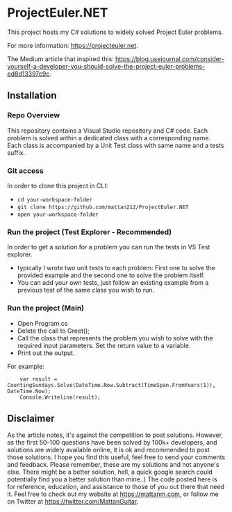 # ProjectEuler.NET

This project hosts my C# solutions to widely solved Project Euler problems.

For more information: <https://projecteuler.net>.

The Medium article that inspired this: <https://blog.usejournal.com/consider-yourself-a-developer-you-should-solve-the-project-euler-problems-ed8d13397c9c>.

## Installation

### Repo Overview
This repository contains a Visual Studio repository and C# code. 
Each problem is solved within a dedicated class with a corresponding name.
Each class is accompanied by a Unit Test class with same name and a tests suffix.

### Git access
In order to clone this project in CLI:
* `cd your-workspace-folder`
* `git clone https://github.com/mattan212/ProjectEuler.NET`
* `open your-workspace-folder`

### Run the project (Test Explorer - Recommended)
In order to get a solution for a problem you can run the tests in VS Test explorer.
* typically I wrote two unit tests to each problem: First one to solve the provided example and the second one to solve the problem itself.
* You can add your own tests, just follow an existing example from a previous test of the same class you wish to run.

### Run the project (Main)
* Open Program.cs
* Delete the call to Greet();
* Call the class that represents the problem you wish to solve with the required input parameters. Set the return value to a variable.
* Print out the output.

For example: 
```
	var result = CountingSundays.Solve(DateTime.Now.Subtract(TimeSpan.FromYears(1)), DateTime.Now);
	Console.Writeline(result);
```


## Disclaimer
As the article notes, it's against the competition to post solutions. However, as the first 50-100 questions have been solved by 100k+ developers, and solutions are widely available online, it is ok and recommended to post those solutions.
I hope you find this useful, feel free to send your comments and feedback.
Please remember, these are my solutions and not anyone's else. There might be a better solution, hell, a quick google search could potentially find you a better solution than mine..)
The code posted here is for reference, education, and assistance to those of you out there that need it.
Feel free to check out my website at <https://mattanm.com>, or follow me on Twitter at <https://twitter.com/MattanGuitar>.
